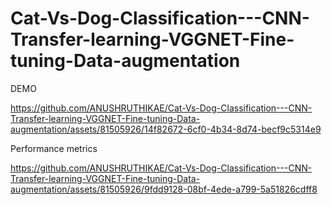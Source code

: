 # Cat-Vs-Dog-Classification---CNN-Transfer-learning-VGGNET-Fine-tuning-Data-augmentation

DEMO

https://github.com/ANUSHRUTHIKAE/Cat-Vs-Dog-Classification---CNN-Transfer-learning-VGGNET-Fine-tuning-Data-augmentation/assets/81505926/14f82672-6cf0-4b34-8d74-becf9c5314e9

Performance metrics

https://github.com/ANUSHRUTHIKAE/Cat-Vs-Dog-Classification---CNN-Transfer-learning-VGGNET-Fine-tuning-Data-augmentation/assets/81505926/9fdd9128-08bf-4ede-a799-5a51826cdff8

